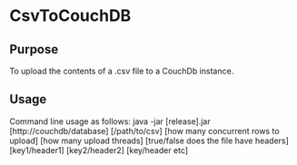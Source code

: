 CsvToCouchDB
============

Purpose
-------
To upload the contents of a .csv file to a CouchDb instance.

Usage
-----
Command line usage as follows: java -jar [release].jar [http://couchdb/database] [/path/to/csv] [how many concurrent rows to upload] [how many upload threads] [true/false does the file have headers] [key1/header1] [key2/header2] [key/header etc]